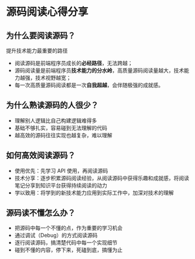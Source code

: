 # 源码阅读心得分享

## 为什么要阅读源码？
提升技术能力最重要的路径
- 阅读源码是前端程序员成长的**必经路径**，无法跨越；
- 源码阅读量是前端程序员**技术能力的分水岭**，高质量源码阅读量越大，技术能力越强，技术视野越宽；
- 每一次高质量源码阅读都是一次**自我超越**，会伴随极强的成就感。

## 为什么熟读源码的人很少？
- 理解别人逻辑比自己构建逻辑难得多
- 基础不够扎实，容易碰到无法理解的代码
- 越高效的源码往往实现也越复杂，难以理解

## 如何高效阅读源码？
- 使用优先：先学习 API 使用，再阅读源码
- 技术分享：逐步积累源码阅读经验，从阅读源码中获得乐趣和成就感，将阅读笔记分享到知识平台获得持续阅读的动力
- 学以致用：将学到的新技术能力应用到实际工作中，加深对技术的理解

## 源码读不懂怎么办？
- 把源码中每一个不懂的点，作为重要的学习机会
- 通过调试（Debug）的方式阅读源码
- 逐行阅读源码，搞清楚代码中每一个实现细节
- 碰到不懂的内容，停下来，死磕到底，搞懂为止
